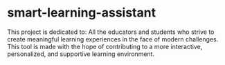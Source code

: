 # smart-learning-assistant
This project is dedicated to:  All the educators and students who strive to create meaningful learning experiences in the face of modern challenges. This tool is made with the hope of contributing to a more interactive, personalized, and supportive learning environment.
